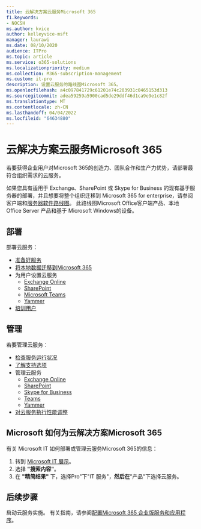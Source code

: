 ```yaml
---
title: 云解决方案云服务Microsoft 365
f1.keywords:
- NOCSH
ms.author: kvice
author: kelleyvice-msft
manager: laurawi
ms.date: 08/10/2020
audience: ITPro
ms.topic: article
ms.service: o365-solutions
ms.localizationpriority: medium
ms.collection: M365-subscription-management
ms.custom: it-pro
description: 设置云服务的路线图Microsoft 365。
ms.openlocfilehash: a4c097841729c61201e74c203931c0465153d313
ms.sourcegitcommit: adea59259a5900cad5de29ddf46d1ca9e9e1c82f
ms.translationtype: MT
ms.contentlocale: zh-CN
ms.lasthandoff: 04/04/2022
ms.locfileid: "64634880"
---
```

# <a name="cloud-services-roadmap-for-microsoft-365"></a>云解决方案云服务Microsoft 365

若要获得企业用户对Microsoft 365的创造力、团队合作和生产力优势，请部署最符合组织需求的云服务。

如果您具有适用于 Exchange、SharePoint 或 Skype for Business 的现有基于服务器的部署，并且想要将整个组织迁移到 Microsoft 365 for enterprise，请参阅客户端和[服务器软件路线图](client-server-software-roadmap-microsoft-365.md)。 此路线图Microsoft Office客户端产品、本地 Office Server 产品和基于 Microsoft Windows的设备。

## <a name="deploy"></a>部署

部署云服务：

- [准备好服务](configure-services-and-applications.md)
- [将本地数据迁移到Microsoft 365](migrate-data-to-office-365.md)
- 为用户设置云服务
  - [Exchange Online](/Exchange/exchange-online)
  - [SharePoint](/sharepoint/sharepoint-online)
  - [Microsoft Teams](/MicrosoftTeams/Teams-overview)
  - [Yammer](https://support.office.com/article/e1464355-1f97-49ac-b2aa-dd320b179dbe)
- [培训用户](/office365/admin/admin-overview/get-started-with-office-365#training-resources-for-your-users)

## <a name="manage"></a>管理

若要管理云服务： 

- [检查服务运行状况](view-service-health.md)
- [了解支持选项](../admin/get-help-support.md)
- 管理云服务
  - [Exchange Online](/Exchange/exchange-online)
  - [SharePoint](https://support.office.com/article/79eb0420-8cbd-4bcb-a90b-ddc7d3ab4b3a)
  - [Skype for Business](/SkypeForBusiness/skype-for-business-online)
  - [Teams](/MicrosoftTeams/quality-of-experience-review-guide)
  - [Yammer](https://support.office.com/article/e1464355-1f97-49ac-b2aa-dd320b179dbe)
- [对云服务执行性能调整](tune-microsoft-365-performance.md)

## <a name="how-microsoft-does-cloud-services-for-microsoft-365"></a>Microsoft 如何为云解决方案Microsoft 365

有关 Microsoft IT 如何部署或管理云服务Microsoft 365的信息：

1. 转到 [Microsoft IT 展示](https://www.microsoft.com/itshowcase)。
2. 选择 **"搜索内容"**。
3. 在 **"精简结果"** 下，选择Pro"下"IT 服务"，**然后在**"产品"下选择云服务。

## <a name="next-step"></a>后续步骤

启动云服务实施。 有关指南，请参阅[配置Microsoft 365 企业版服务和应用程序](configure-services-and-applications.md)。
